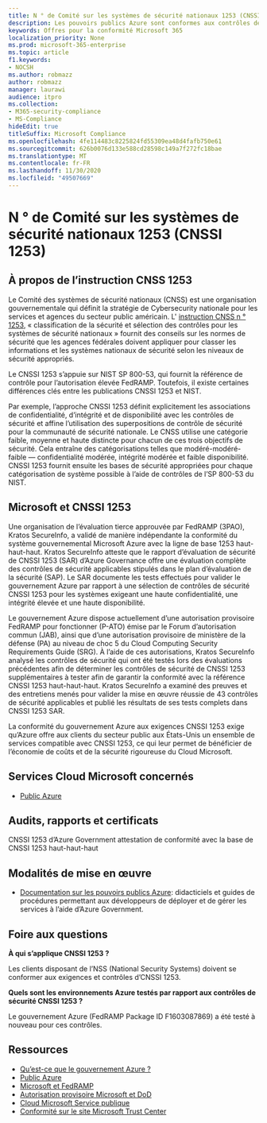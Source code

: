 ```yaml
---
title: N ° de Comité sur les systèmes de sécurité nationaux 1253 (CNSSI 1253)
description: Les pouvoirs publics Azure sont conformes aux contrôles de sécurité CNSSI 1253 pour les systèmes gouvernementaux américains exigeant une haute confidentialité, une intégrité élevée et une haute disponibilité.
keywords: Offres pour la conformité Microsoft 365
localization_priority: None
ms.prod: microsoft-365-enterprise
ms.topic: article
f1.keywords:
- NOCSH
ms.author: robmazz
author: robmazz
manager: laurawi
audience: itpro
ms.collection:
- M365-security-compliance
- MS-Compliance
hideEdit: true
titleSuffix: Microsoft Compliance
ms.openlocfilehash: 4fe114483c8225824fd55309ea48d4fafb750e61
ms.sourcegitcommit: 626b0076d133e588cd28598c149a7f272fc18bae
ms.translationtype: MT
ms.contentlocale: fr-FR
ms.lasthandoff: 11/30/2020
ms.locfileid: "49507669"
---
```

# <a name="committee-on-national-security-systems-instruction-no-1253-cnssi-1253"></a>N ° de Comité sur les systèmes de sécurité nationaux 1253 (CNSSI 1253)

## <a name="about-cnss-instruction-1253"></a>À propos de l’instruction CNSS 1253

Le Comité des systèmes de sécurité nationaux (CNSS) est une organisation gouvernementale qui définit la stratégie de Cybersecurity nationale pour les services et agences du secteur public américain. L' [instruction CNSS n ° 1253](https://www.dss.mil/Portals/69/documents/io/rmf/CNSSI_No1253.pdf), « classification de la sécurité et sélection des contrôles pour les systèmes de sécurité nationaux » fournit des conseils sur les normes de sécurité que les agences fédérales doivent appliquer pour classer les informations et les systèmes nationaux de sécurité selon les niveaux de sécurité appropriés.  
  
Le CNSSI 1253 s’appuie sur NIST SP 800-53, qui fournit la référence de contrôle pour l’autorisation élevée FedRAMP. Toutefois, il existe certaines différences clés entre les publications CNSSI 1253 et NIST.  
  
Par exemple, l’approche CNSSI 1253 définit explicitement les associations de confidentialité, d’intégrité et de disponibilité avec les contrôles de sécurité et affine l’utilisation des superpositions de contrôle de sécurité pour la communauté de sécurité nationale. Le CNSS utilise une catégorie faible, moyenne et haute distincte pour chacun de ces trois objectifs de sécurité. Cela entraîne des catégorisations telles que modéré-modéré-faible — confidentialité modérée, intégrité modérée et faible disponibilité. CNSSI 1253 fournit ensuite les bases de sécurité appropriées pour chaque catégorisation de système possible à l’aide de contrôles de l’SP 800-53 du NIST.

## <a name="microsoft-and-cnssi-1253"></a>Microsoft et CNSSI 1253

Une organisation de l’évaluation tierce approuvée par FedRAMP (3PAO), Kratos SecureInfo, a validé de manière indépendante la conformité du système gouvernemental Microsoft Azure avec la ligne de base 1253 haut-haut-haut. Kratos SecureInfo atteste que le rapport d’évaluation de sécurité de CNSSI 1253 (SAR) d’Azure Governance offre une évaluation complète des contrôles de sécurité applicables stipulés dans le plan d’évaluation de la sécurité (SAP). Le SAR documente les tests effectués pour valider le gouvernement Azure par rapport à une sélection de contrôles de sécurité CNSSI 1253 pour les systèmes exigeant une haute confidentialité, une intégrité élevée et une haute disponibilité.  
  
Le gouvernement Azure dispose actuellement d’une autorisation provisoire FedRAMP pour fonctionner (P-ATO) émise par le Forum d’autorisation commun (JAB), ainsi que d’une autorisation provisoire de ministère de la défense (PA) au niveau de choc 5 du Cloud Computing Security Requirements Guide (SRG). À l’aide de ces autorisations, Kratos SecureInfo analysé les contrôles de sécurité qui ont été testés lors des évaluations précédentes afin de déterminer les contrôles de sécurité de CNSSI 1253 supplémentaires à tester afin de garantir la conformité avec la référence CNSSI 1253 haut-haut-haut. Kratos SecureInfo a examiné des preuves et des entretiens menés pour valider la mise en œuvre réussie de 43 contrôles de sécurité applicables et publié les résultats de ses tests complets dans CNSSI 1253 SAR.  
  
La conformité du gouvernement Azure aux exigences CNSSI 1253 exige qu’Azure offre aux clients du secteur public aux États-Unis un ensemble de services compatible avec CNSSI 1253, ce qui leur permet de bénéficier de l’économie de coûts et de la sécurité rigoureuse du Cloud Microsoft.

## <a name="microsoft-in-scope-cloud-services"></a>Services Cloud Microsoft concernés

- [Public Azure](https://aka.ms/AzureCompliance)

## <a name="audits-reports-and-certificates"></a>Audits, rapports et certificats

CNSSI 1253 d’Azure Government attestation de conformité avec la base de CNSSI 1253 haut-haut-haut

## <a name="how-to-implement"></a>Modalités de mise en œuvre

- [Documentation sur les pouvoirs publics Azure](https://docs.microsoft.com/azure/azure-government/): didacticiels et guides de procédures permettant aux développeurs de déployer et de gérer les services à l’aide d’Azure Government.

## <a name="frequently-asked-questions"></a>Foire aux questions

**À qui s’applique CNSSI 1253 ?**

Les clients disposant de l’NSS (National Security Systems) doivent se conformer aux exigences et contrôles d’CNSSI 1253.

**Quels sont les environnements Azure testés par rapport aux contrôles de sécurité CNSSI 1253 ?**

Le gouvernement Azure (FedRAMP Package ID F1603087869) a été testé à nouveau pour ces contrôles.

## <a name="resources"></a>Ressources

- [Qu’est-ce que le gouvernement Azure ?](https://docs.microsoft.com/azure/azure-government/documentation-government-welcome)
- [Public Azure](https://aka.ms/Azure-Government)
- [Microsoft et FedRAMP](offering-fedramp.md)
- [Autorisation provisoire Microsoft et DoD](offering-DoD-DISA-L2-L4-L5.md)
- [Cloud Microsoft Service publique](https://www.microsoft.com/enterprise/government)
- [Conformité sur le site Microsoft Trust Center](https://www.microsoft.com/trust-center/compliance/compliance-overview)
